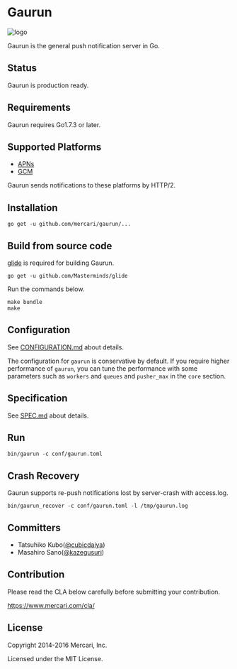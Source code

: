 # Gaurun

![logo](https://raw.githubusercontent.com/mercari/gaurun/master/img/logo.png)

Gaurun is the general push notification server in Go.

## Status

Gaurun is production ready.

## Requirements

Gaurun requires Go1.7.3 or later.

## Supported Platforms

 * [APNs](https://developer.apple.com/library/ios/documentation/NetworkingInternet/Conceptual/RemoteNotificationsPG/Chapters/ApplePushService.html)
 * [GCM](https://developers.google.com/cloud-messaging/)

Gaurun sends notifications to these platforms by HTTP/2.

## Installation

```
go get -u github.com/mercari/gaurun/...
```

## Build from source code

[glide](https://github.com/Masterminds/glide) is required for building Gaurun.

```
go get -u github.com/Masterminds/glide
```

Run the commands below.

```
make bundle
make
```

## Configuration

See [CONFIGURATION.md](https://github.com/mercari/gaurun/blob/master/CONFIGURATION.md) about details.

The configuration for `gaurun` is conservative by default.
If you require higher performance of `gaurun`, you can tune the performance with some parameters such as `workers` and `queues` and `pusher_max` in the `core` section.

## Specification

See [SPEC.md](https://github.com/mercari/gaurun/blob/master/SPEC.md) about details.

## Run

```
bin/gaurun -c conf/gaurun.toml
```

## Crash Recovery

Gaurun supports re-push notifications lost by server-crash with access.log.

```
bin/gaurun_recover -c conf/gaurun.toml -l /tmp/gaurun.log
```

## Committers

 * Tatsuhiko Kubo([@cubicdaiya](https://github.com/cubicdaiya))
 * Masahiro Sano([@kazegusuri](https://github.com/kazegusuri))

## Contribution

Please read the CLA below carefully before submitting your contribution.

https://www.mercari.com/cla/

## License

Copyright 2014-2016 Mercari, Inc.


Licensed under the MIT License.
